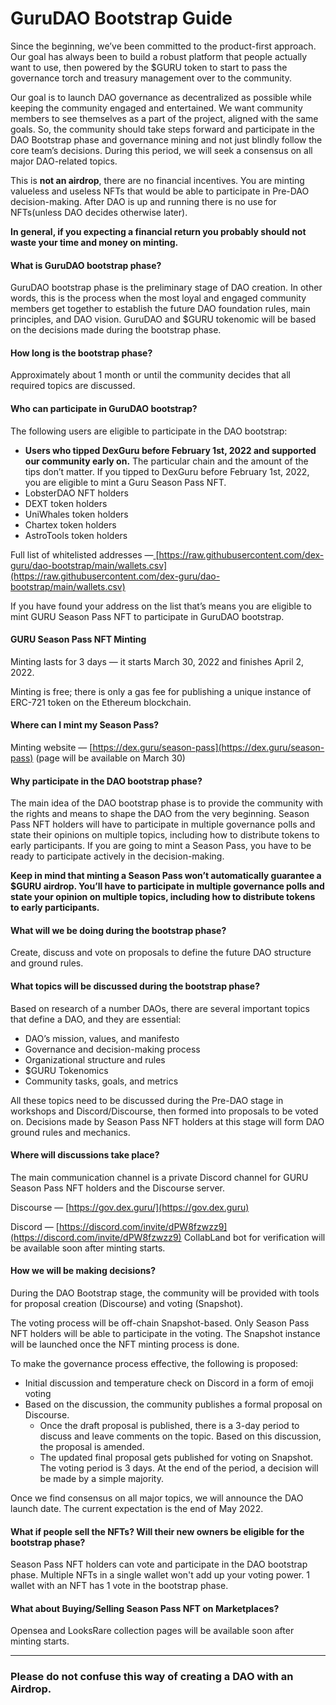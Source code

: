 # GuruDAO Bootstrap Guide

Since the beginning, we’ve been committed to the product-first approach. Our goal has always been to build a robust platform that people actually want to use, then powered by the $GURU token to start to pass the governance torch and treasury management over to the community.

Our goal is to launch DAO governance as decentralized as possible while keeping the community engaged and entertained. We want community members to see themselves as a part of the project, aligned with the same goals. So, the community should take steps forward and participate in the DAO Bootstrap phase and governance mining and not just blindly follow the core team’s decisions. During this period, we will seek a consensus on all major DAO-related topics.&#x20;

This is **not an airdrop**, there are no financial incentives. You are minting valueless and useless NFTs that would be able to participate in Pre-DAO decision-making. After DAO is up and running there is no use for NFTs(unless DAO decides otherwise later).

**In general, if you expecting a financial return you probably should not waste your time and money on minting.**

#### What is GuruDAO bootstrap phase?

GuruDAO bootstrap phase is the preliminary stage of DAO creation. In other words, this is the process when the most loyal and engaged community members get together to establish the future DAO foundation rules, main principles, and DAO vision. GuruDAO and $GURU tokenomic will be based on the decisions made during the bootstrap phase.

#### How long is the bootstrap phase?

Approximately about 1 month or until the community decides that all required topics are discussed.

#### **Who can participate in GuruDAO bootstrap?**

The following users are eligible to participate in the DAO bootstrap:

* **Users who tipped DexGuru before February 1st, 2022 and supported our community early on.** The particular chain and the amount of the tips don’t matter. If you tipped to DexGuru before February 1st, 2022, you are eligible to mint a Guru Season Pass NFT.
* LobsterDAO NFT holders
* DEXT token holders
* UniWhales token holders
* Chartex token holders
* AstroTools token holders

Full list of whitelisted addresses —[ ](https://github.com/dex-guru/dao-bootstrap)[https://raw.githubusercontent.com/dex-guru/dao-bootstrap/main/wallets.csv](https://raw.githubusercontent.com/dex-guru/dao-bootstrap/main/wallets.csv)

If you have found your address on the list that’s means you are eligible to mint GURU Season Pass NFT to participate in GuruDAO bootstrap.

#### **GURU Season Pass NFT Minting**

Minting lasts for 3 days — it starts March 30, 2022 and finishes April 2, 2022.&#x20;

Minting is free; there is only a gas fee for publishing a unique instance of ERC-721 token on the Ethereum blockchain.

#### Where can I mint my Season Pass?

Minting website —  [https://dex.guru/season-pass](https://dex.guru/season-pass)  (page will be available on March 30)

#### **Why participate in the DAO bootstrap phase?**

The main idea of the DAO bootstrap phase is to provide the community with the rights and means to shape the DAO from the very beginning. Season Pass NFT holders will have to participate in multiple governance polls and state their opinions on multiple topics, including how to distribute tokens to early participants. If you are going to mint a Season Pass, you have to be ready to participate actively in the decision-making.

**Keep in mind that minting a Season Pass won’t automatically guarantee a $GURU airdrop. You’ll have to participate in multiple governance polls and state your opinion on multiple topics, including how to distribute tokens to early participants.**

#### What will we be doing during the bootstrap phase?

Create, discuss and vote on proposals to define the future DAO structure and ground rules.

#### What topics will be discussed during the bootstrap phase?

Based on research of a number DAOs, there are several important topics that define a DAO, and they are essential:

* DAO’s mission, values, and manifesto
* Governance and decision-making process
* Organizational structure and rules
* $GURU Tokenomics
* Community tasks, goals, and metrics

All these topics need to be discussed during the Pre-DAO stage in workshops and Discord/Discourse, then formed into proposals to be voted on. Decisions made by Season Pass NFT holders at this stage will form DAO ground rules and mechanics.

#### Where will discussions take place?

The main communication channel is a private Discord channel for GURU Season Pass NFT holders and the Discourse server.

Discourse — [https://gov.dex.guru/](https://gov.dex.guru)

Discord —  [https://discord.com/invite/dPW8fzwzz9](https://discord.com/invite/dPW8fzwzz9) CollabLand bot for verification will be available soon after minting starts.

#### How we will be making decisions?

During the DAO Bootstrap stage, the community will be provided with tools for proposal creation (Discourse) and voting (Snapshot).

The voting process will be off-chain Snapshot-based. Only Season Pass NFT holders will be able to participate in the voting. The Snapshot instance will be launched once the NFT minting process is done.

To make the governance process effective, the following is proposed:

* Initial discussion and temperature check on Discord in a form of emoji voting
* Based on the discussion, the community publishes a formal proposal on Discourse.
  * Once the draft proposal is published, there is a 3-day period to discuss and leave comments on the topic. Based on this discussion, the proposal is amended.
  * The updated final proposal gets published for voting on Snapshot. The voting period is 3 days. At the end of the period, a decision will be made by a simple majority.

Once we find consensus on all major topics, we will announce the DAO launch date. The current expectation is the end of May 2022.

#### **What if people sell the NFTs? Will their new owners be eligible for the bootstrap phase?**

Season Pass NFT holders can vote and participate in the DAO bootstrap phase. Multiple NFTs in a single wallet won't add up your voting power. 1 wallet with an NFT has 1 vote in the bootstrap phase.&#x20;

#### What about Buying/Selling Season Pass NFT on Marketplaces?

Opensea and LooksRare collection pages will be available soon after minting starts.&#x20;



****

### **Please do not confuse this way of creating a DAO with an Airdrop.**
